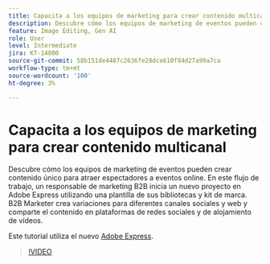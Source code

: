 ```yaml
---
title: Capacita a los equipos de marketing para crear contenido multicanal
description: Descubre cómo los equipos de marketing de eventos pueden crear contenido único para atraer espectadores a eventos online
feature: Image Editing, Gen AI
role: User
level: Intermediate
jira: KT-14000
source-git-commit: 58b151de4487c2636fe28dce610f84d27a99a7ca
workflow-type: tm+mt
source-wordcount: '100'
ht-degree: 3%

---
```


# Capacita a los equipos de marketing para crear contenido multicanal

Descubre cómo los equipos de marketing de eventos pueden crear contenido único para atraer espectadores a eventos online. En este flujo de trabajo, un responsable de marketing B2B inicia un nuevo proyecto en Adobe Express utilizando una plantilla de sus bibliotecas y kit de marca. B2B Marketer crea variaciones para diferentes canales sociales y web y comparte el contenido en plataformas de redes sociales y de alojamiento de vídeos.

Este tutorial utiliza el nuevo [Adobe Express](https://www.adobe.com/express/).

>[!VIDEO](https://video.tv.adobe.com/v/3424446?quality=12&learn=on&hidetitle=true)
